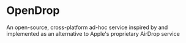 # OpenDrop
An open-source, cross-platform ad-hoc service inspired by and implemented as an alternative to Apple's proprietary AirDrop service

